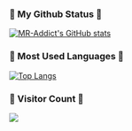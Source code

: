 ### 🌱 My Github Status 🌱
[![MR-Addict's GitHub stats](https://github-readme-stats.vercel.app/api?username=JerryGu-gjw&hide=prs,contribs&show_icons=true&hide_title=true)](https://github.com/anuraghazra/github-readme-stats)  

  
### 🌱 Most Used Languages 🌱
[![Top Langs](https://github-readme-stats.vercel.app/api/top-langs/?username=JerryGu-gjw&exclude_repo=github-readme-stats,anuraghazra.github.io)](https://github.com/anuraghazra/github-readme-stats)

### 🌱 Visitor Count 🌱
<img src="https://profile-counter.glitch.me/JerryGu-gjw/count.svg" />
